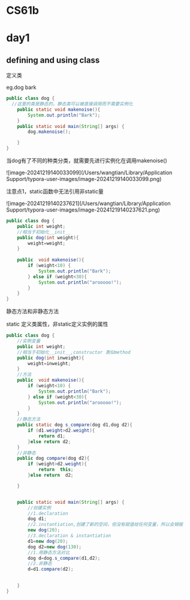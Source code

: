 # CS61b

# day1 

## defining and using class

定义类

eg.dog bark

```java
public class dog {
  //这里的类是静态的，静态类可以被直接调用而不需要实例化
    public static void makenoise(){
        System.out.println("Bark");
    }
    public static void main(String[] args) {
        dog.makenoise();

    }
}
```

当dog有了不同的种类分类，就需要先进行实例化在调用makenoise()

![image-20241219140033099](/Users/wangtian/Library/Application Support/typora-user-images/image-20241219140033099.png)

注意点1，static函数中无法引用非static量

![image-20241219140237621](/Users/wangtian/Library/Application Support/typora-user-images/image-20241219140237621.png)

```java
public class dog {
    public int weight;
    //相当于初始化__init__
    public dog(int weight){
        weight=weight;
    }
    
    public  void makenoise(){
        if (weight<10) {
            System.out.println("Bark");
        } else if (weight<30){
            System.out.println("arooooo!");
        }
    }
}

```

静态方法和非静态方法

 static 定义类属性，非static定义实例的属性

```java
public class dog {
    //实例变量
    public int weight;
    //相当于初始化__init__,constructor 类似method
    public dog(int inweight){
        weight=inweight;
    }
    //方法
    public  void makenoise(){
        if (weight<10) {
            System.out.println("Bark");
        } else if (weight<30){
            System.out.println("arooooo!");
        }
    }
    //静态方法
    public static dog s_compare(dog d1,dog d2){
        if (d1.weight>d2.weight){
            return d1;
        }else return d2;
    }
    //非静态
    public dog compare(dog d2){
        if (weight>d2.weight){
            return  this;
        }else return  d2;

    }


    public static void main(String[] args) {
        //创建实例
        //1.declaration
        dog d1;
        //2.instantiation,创建了新的空间，但没有赋值给任何变量，所以会销毁
        new dog(20);
        //3.declaration & instantiation
        d1=new dog(20);
        dog d2=new dog(130);
        //1.用静态方法对比
        dog d=dog.s_compare(d1,d2);
        //2.非静态
        d=d1.compare(d2);
        

    }
}

```

